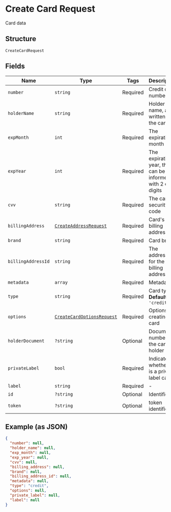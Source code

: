 
# Create Card Request

Card data

## Structure

`CreateCardRequest`

## Fields

| Name | Type | Tags | Description | Getter | Setter |
|  --- | --- | --- | --- | --- | --- |
| `number` | `string` | Required | Credit card number | getNumber(): string | setNumber(string number): void |
| `holderName` | `string` | Required | Holder name, as written on the card | getHolderName(): string | setHolderName(string holderName): void |
| `expMonth` | `int` | Required | The expiration month | getExpMonth(): int | setExpMonth(int expMonth): void |
| `expYear` | `int` | Required | The expiration year, that can be informed with 2 or 4 digits | getExpYear(): int | setExpYear(int expYear): void |
| `cvv` | `string` | Required | The card's security code | getCvv(): string | setCvv(string cvv): void |
| `billingAddress` | [`CreateAddressRequest`](/doc/models/create-address-request.md) | Required | Card's billing address | getBillingAddress(): CreateAddressRequest | setBillingAddress(CreateAddressRequest billingAddress): void |
| `brand` | `string` | Required | Card brand | getBrand(): string | setBrand(string brand): void |
| `billingAddressId` | `string` | Required | The address id for the billing address | getBillingAddressId(): string | setBillingAddressId(string billingAddressId): void |
| `metadata` | `array` | Required | Metadata | getMetadata(): array | setMetadata(array metadata): void |
| `type` | `string` | Required | Card type<br>**Default**: `'credit'` | getType(): string | setType(string type): void |
| `options` | [`CreateCardOptionsRequest`](/doc/models/create-card-options-request.md) | Required | Options for creating the card | getOptions(): CreateCardOptionsRequest | setOptions(CreateCardOptionsRequest options): void |
| `holderDocument` | `?string` | Optional | Document number for the card's holder | getHolderDocument(): ?string | setHolderDocument(?string holderDocument): void |
| `privateLabel` | `bool` | Required | Indicates whether it is a private label card | getPrivateLabel(): bool | setPrivateLabel(bool privateLabel): void |
| `label` | `string` | Required | - | getLabel(): string | setLabel(string label): void |
| `id` | `?string` | Optional | Identifier | getId(): ?string | setId(?string id): void |
| `token` | `?string` | Optional | token identifier | getToken(): ?string | setToken(?string token): void |

## Example (as JSON)

```json
{
  "number": null,
  "holder_name": null,
  "exp_month": null,
  "exp_year": null,
  "cvv": null,
  "billing_address": null,
  "brand": null,
  "billing_address_id": null,
  "metadata": null,
  "type": "credit",
  "options": null,
  "private_label": null,
  "label": null
}
```

